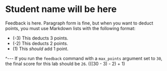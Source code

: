 # Student name will be here

Feedback is here. Paragraph form is fine, but when you want to deduct points,
you must use Markdown lists with the following format:

* (-3) This deducts 3 points.
* (-2) This deducts 2 points.
* (1) This _should_ add 1 point.

^--- If you run the `feedback` command with a `max_points` argument set to `30`,
the final score for this lab should be `26`. (((30 - 3) - 2) + 1)
